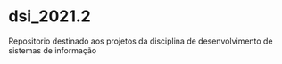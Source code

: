 # dsi_2021.2

Repositorio destinado aos projetos da disciplina de desenvolvimento de sistemas de informação
